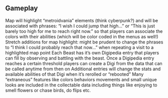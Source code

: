 ## Gameplay
Map will highlight “metroidvania” elements (think cyberpunk?) and will be associated with phrases: “I wish I could jump that high…” or “This is just barely too high for me to reach right now.” so that players can associate the colors with their abilities (which will be color coded in the menus as well!)
Stretch additions for map highlight: 
might be prudent to change the phrases to “I think I could probably reach that now…” when repeating a visit to a highlighted map point
Each Beast has it’s own Digipedia entry that players can fill by observing and battling with the beast.
Once a Digipedia entry reaches a certain threshold players can create a Digi from the data that can be called anytime from then on
Additional entries will change the stats and available abilities of that Digi when it’s rerolled or “rebooted”
Many “extraneous” features like colors behaviors movements and small unique looks are included in the collectable data including things like enjoying to smell flowers or chase birds, do flips etc.
